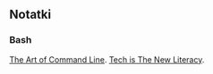 ## Notatki

### Bash

[The Art of Command Line](https://github.com/jlevy/the-art-of-command-line).
[Tech is The New Literacy](https://www.learnenough.com/).